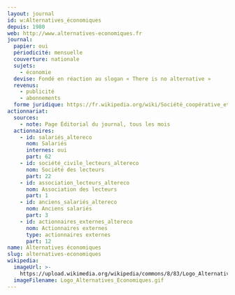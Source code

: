 ```yaml
---
layout: journal
id: w:Alternatives_économiques
depuis: 1980
web: http://www.alternatives-economiques.fr
journal:
  papier: oui
  périodicité: mensuelle
  couverture: nationale
  sujets:
    - économie
  devise: Fondé en réaction au slogan « There is no alternative »
  revenus:
    - publicité
    - abonnements
  forme juridique: https://fr.wikipedia.org/wiki/Société_coopérative_et_participative
actionnariat:
  sources:
    - note: Page Éditorial du journal, tous les mois
  actionnaires:
    - id: salariés_altereco
      nom: Salariés
      internes: oui
      part: 62
    - id: société_civile_lecteurs_altereco
      nom: Société des lecteurs
      part: 22
    - id: association_lecteurs_altereco
      nom: Association des lecteurs
      part: 1
    - id: anciens_salariés_altereco
      nom: Anciens salariés
      part: 3
    - id: actionnaires_externes_altereco
      nom: Actionnaires externes
      type: actionnaires externes
      part: 12
name: Alternatives économiques
slug: alternatives-economiques
wikipedia:
  imageUrl: >-
    https://upload.wikimedia.org/wikipedia/commons/8/83/Logo_Alternatives_Economiques.gif
  imageFilename: Logo_Alternatives_Economiques.gif
---
```


